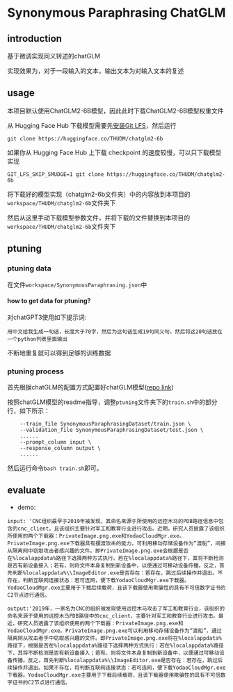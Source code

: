 # Synonymous Paraphrasing ChatGLM

## introduction

基于微调实现同义转述的chatGLM

实现效果为，对于一段输入的文本，输出文本为对输入文本的复述

## usage

本项目默认使用ChatGLM2-6B模型，因此此时下载ChatGLM2-6B模型权重文件

从 Hugging Face Hub 下载模型需要先[安装Git LFS](https://docs.github.com/zh/repositories/working-with-files/managing-large-files/installing-git-large-file-storage)，然后运行

``git clone https://huggingface.co/THUDM/chatglm2-6b``

如果你从 Hugging Face Hub 上下载 checkpoint 的速度较慢，可以只下载模型实现

``GIT_LFS_SKIP_SMUDGE=1 git clone https://huggingface.co/THUDM/chatglm2-6b``

将下载好的模型实现（chatglm2-6b文件夹）中的内容放到本项目的``workspace/THUDM/chatglm2-6b``文件夹下

然后从这里手动下载模型参数文件，并将下载的文件替换到本项目的``workspace/THUDM/chatglm2-6b``文件夹下


## ptuning

### ptuning data

在文件``workspace/SynonymousParaphrasing.json``中

#### how to get data for ptuning?

对chatGPT3使用如下提示词:

``用中文给我生成一句话，长度大于70字，然后为这句话生成19句同义句，然后将这20句话放在一个python列表里面输出``

不断地重复就可以得到足够的训练数据

### ptuning process

首先根据chatGLM的配置方式配置好chatGLM模型([repo link](https://github.com/THUDM/ChatGLM2-6B))

按照chatGLM模型的readme指导，调整``ptuning``文件夹下的``train.sh``中的部分行，如下所示：

```shell
    --train_file SynonymousParaphrasingDataset/train.json \
    --validation_file SynonymousParaphrasingDataset/test.json \
    ......
    --prompt_column input \
    --response_column output \
    ......
```

然后运行命令``bash train.sh``即可。

## evaluate

- demo:

```text
input: 'CNC组织最早于2019年被发现，其命名来源于所使用的远控木马的PDB路径信息中包含的cnc_client，且该组织主要针对军工和教育行业进行攻击。近期，研究人员披露了该组织所使用的两个下载器：PrivateImage.png.exe和YodaoCloudMgr.exe。PrivateImage.png.exe下载器具有摆渡攻击的能力，可利用移动存储设备作为“渡船”，间接从隔离网中窃取攻击者感兴趣的文件。即PrivateImage.png.exe会根据是否在%localappdata%路径下选择两种方式执行。若在%localappdata%路径下，其将不断检测是否有新设备接入；若有，则将文件本身复制到新设备中，以便通过可移动设备传播。反之，首先判断%localappdata%\\ImageEditor.exe是否存在：若存在，跳过后续操作并退出。不存在，判断互联网连接状态：若可连网，便下载YodaoCloudMgr.exe下载器。YodaoCloudMgr.exe主要用于下载后续载荷，且该下载器使用欺骗性的具有不可信数字证书的C2节点进行通信。

output:'2019年，一家名为CNC的组织被发现使用远控木马攻击了军工和教育行业，该组织的命名来源于使用的远控木马PDB路径中的cnc_client，主要针对军工和教育行业进行攻击。最近，研究人员透露了该组织使用的两个下载器：PrivateImage.png.exe和YodaoCloudMgr.exe。PrivateImage.png.exe可以利用移动存储设备作为“渡船”，通过隔离网从攻击者手中窃取感兴趣的文件。即PrivateImage.png.exe将在%localappdata%路径下，根据是否在%localappdata%路径下选择两种方式执行：若在%localappdata%路径下，其将不断检测是否有新设备接入；若有，则将文件本身复制到新设备中，以便通过可移动设备传播。反之，首先判断%localappdata%\\ImageEditor.exe是否存在：若存在，跳过后续操作并退出。如果不存在，将判断互联网连接状态：若可连网，便下载YodaoCloudMgr.exe下载器。YodaoCloudMgr.exe主要用于下载后续载荷，且该下载器使用欺骗性的具有不可信数字证书的C2节点进行通信。
```